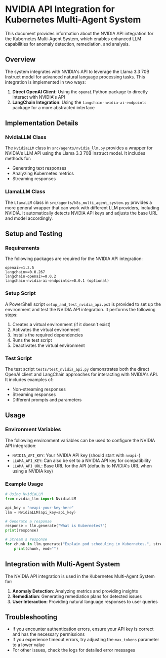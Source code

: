 # NVIDIA API Integration for Kubernetes Multi-Agent System

This document provides information about the NVIDIA API integration for the Kubernetes Multi-Agent System, which enables enhanced LLM capabilities for anomaly detection, remediation, and analysis.

## Overview

The system integrates with NVIDIA's API to leverage the Llama 3.3 70B Instruct model for advanced natural language processing tasks. This integration is implemented in two ways:

1. **Direct OpenAI Client**: Using the `openai` Python package to directly interact with NVIDIA's API
2. **LangChain Integration**: Using the `langchain-nvidia-ai-endpoints` package for a more abstracted interface

## Implementation Details

### NvidiaLLM Class

The `NvidiaLLM` class in `src/agents/nvidia_llm.py` provides a wrapper for NVIDIA's LLM API using the Llama 3.3 70B Instruct model. It includes methods for:

- Generating text responses
- Analyzing Kubernetes metrics
- Streaming responses

### LlamaLLM Class

The `LlamaLLM` class in `src/agents/k8s_multi_agent_system.py` provides a more general wrapper that can work with different LLM providers, including NVIDIA. It automatically detects NVIDIA API keys and adjusts the base URL and model accordingly.

## Setup and Testing

### Requirements

The following packages are required for the NVIDIA API integration:

```
openai>=1.3.5
langchain>=0.0.267
langchain-openai>=0.0.2
langchain-nvidia-ai-endpoints>=0.0.1 (optional)
```

### Setup Script

A PowerShell script `setup_and_test_nvidia_api.ps1` is provided to set up the environment and test the NVIDIA API integration. It performs the following steps:

1. Creates a virtual environment (if it doesn't exist)
2. Activates the virtual environment
3. Installs the required dependencies
4. Runs the test script
5. Deactivates the virtual environment

### Test Script

The test script `tests/test_nvidia_api.py` demonstrates both the direct OpenAI client and LangChain approaches for interacting with NVIDIA's API. It includes examples of:

- Non-streaming responses
- Streaming responses
- Different prompts and parameters

## Usage

### Environment Variables

The following environment variables can be used to configure the NVIDIA API integration:

- `NVIDIA_API_KEY`: Your NVIDIA API key (should start with `nvapi-`)
- `LLAMA_API_KEY`: Can also be set to a NVIDIA API key for compatibility
- `LLAMA_API_URL`: Base URL for the API (defaults to NVIDIA's URL when using a NVIDIA key)

### Example Usage

```python
# Using NvidiaLLM
from nvidia_llm import NvidiaLLM

api_key = "nvapi-your-key-here"
llm = NvidiaLLM(api_key=api_key)

# Generate a response
response = llm.generate("What is Kubernetes?")
print(response)

# Stream a response
for chunk in llm.generate("Explain pod scheduling in Kubernetes.", stream=True):
    print(chunk, end="")
```

## Integration with Multi-Agent System

The NVIDIA API integration is used in the Kubernetes Multi-Agent System for:

1. **Anomaly Detection**: Analyzing metrics and providing insights
2. **Remediation**: Generating remediation plans for detected issues
3. **User Interaction**: Providing natural language responses to user queries

## Troubleshooting

- If you encounter authentication errors, ensure your API key is correct and has the necessary permissions
- If you experience timeout errors, try adjusting the `max_tokens` parameter to a lower value
- For other issues, check the logs for detailed error messages